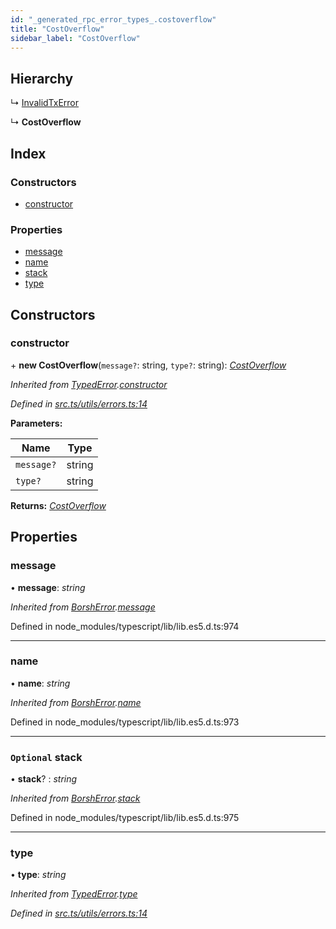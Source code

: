 ```yaml
---
id: "_generated_rpc_error_types_.costoverflow"
title: "CostOverflow"
sidebar_label: "CostOverflow"
---
```


## Hierarchy

  ↳ [InvalidTxError](_generated_rpc_error_types_.invalidtxerror.md)

  ↳ **CostOverflow**

## Index

### Constructors

* [constructor](_generated_rpc_error_types_.costoverflow.md#constructor)

### Properties

* [message](_generated_rpc_error_types_.costoverflow.md#message)
* [name](_generated_rpc_error_types_.costoverflow.md#name)
* [stack](_generated_rpc_error_types_.costoverflow.md#optional-stack)
* [type](_generated_rpc_error_types_.costoverflow.md#type)

## Constructors

###  constructor

\+ **new CostOverflow**(`message?`: string, `type?`: string): *[CostOverflow](_generated_rpc_error_types_.costoverflow.md)*

*Inherited from [TypedError](_utils_errors_.typederror.md).[constructor](_utils_errors_.typederror.md#constructor)*

*Defined in [src.ts/utils/errors.ts:14](https://github.com/nearprotocol/nearlib/blob/213b318/src.ts/utils/errors.ts#L14)*

**Parameters:**

Name | Type |
------ | ------ |
`message?` | string |
`type?` | string |

**Returns:** *[CostOverflow](_generated_rpc_error_types_.costoverflow.md)*

## Properties

###  message

• **message**: *string*

*Inherited from [BorshError](_utils_serialize_.borsherror.md).[message](_utils_serialize_.borsherror.md#message)*

Defined in node_modules/typescript/lib/lib.es5.d.ts:974

___

###  name

• **name**: *string*

*Inherited from [BorshError](_utils_serialize_.borsherror.md).[name](_utils_serialize_.borsherror.md#name)*

Defined in node_modules/typescript/lib/lib.es5.d.ts:973

___

### `Optional` stack

• **stack**? : *string*

*Inherited from [BorshError](_utils_serialize_.borsherror.md).[stack](_utils_serialize_.borsherror.md#optional-stack)*

Defined in node_modules/typescript/lib/lib.es5.d.ts:975

___

###  type

• **type**: *string*

*Inherited from [TypedError](_utils_errors_.typederror.md).[type](_utils_errors_.typederror.md#type)*

*Defined in [src.ts/utils/errors.ts:14](https://github.com/nearprotocol/nearlib/blob/213b318/src.ts/utils/errors.ts#L14)*
